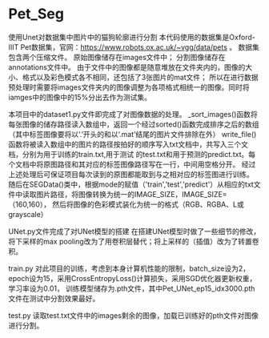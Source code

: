 # Pet_Seg
使用Unet对数据集中图片中的猫狗轮廓进行分割
本代码使用的数据集是Oxford-IIIT Pet数据集，官网：https://www.robots.ox.ac.uk/~vgg/data/pets 。
数据集包含两个压缩文件。
原始图像储存在images文件中；
分割图像储存在annotations文件中。
  由于文件中的图像都是随意堆放在文件夹内的，图像的大小、格式以及彩色模式各不相同，还包括了3张图片的mat文件；
所以在进行数据预处理时需要将images文件夹内的图像调整为各项格式相统一的图像。同时将iamges中的图像中的15%分出去作为测试集。


  本项目中的dataset1.py文件即完成了对图像数据的处理。
_sort_images()函数将每张图像的储存路径读入数组中，返回一个经过sorted()函数完成排序之后的数组（其中标签图像要将以‘.’开头的和以‘.mat’结尾的图片文件排除在外）
write_file()函数将被读入数组中的图片的路径按拍好的顺序写入txt文档中，共写入三个文档，分别为用于训练的train.txt,用于测试
的test.txt和用于预测的predict.txt。每个文档中将原图路径和其对应的标签图像路径写在一行，中间用空格分开。
  经过上述处理后可保证项目每次读到的原图都能取到与之相对应的标签图进行训练。
  随后在SEGData()类中，根据mode的赋值（'train','test','predict'）从相应的txt文件中读取图片路径，将图像转换为统一的IMAGE_SIZE，IMAGE_SIZE=（160,160），
然后将图像的色彩模式装化为统一的格式（RGB、RGBA、L或grayscale）

  UNet.py文件完成了对UNet模型的搭建
在搭建UNet模型时做了一些细节的修改，将下采样的max pooling改为了用卷积层替代；将上采样的（插值）改为了转置卷积。

  train.py
对此项目的训练，考虑到本身计算机性能的限制，batch_size设为2，epoch设为15，采用CrossEntropyLoss()计算损失，采用SGD优化器更新权重，学习率设为0.01，
训练模型储存为.pth文件，其中Pet_UNet_ep15_idx3000.pth文件在测试中分割效果最好。

  test.py
读取test.txt文件中的images剩余的图像，加载已训练好的pth文件对图像进行分割。
